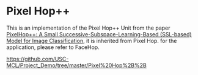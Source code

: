 # Pixel Hop++
This is an implementation of the Pixel Hop++ Unit from the paper [PixelHop++: A Small Successive-Subspace-Learning-Based (SSL-based) Model for Image Classification](https://arxiv.org/abs/2002.03141), it is inherited from Pixel Hop.
for the application, please refer to FaceHop.<br>

https://github.com/USC-MCL/Project_Demo/tree/master/Pixel%20Hop%2B%2B
